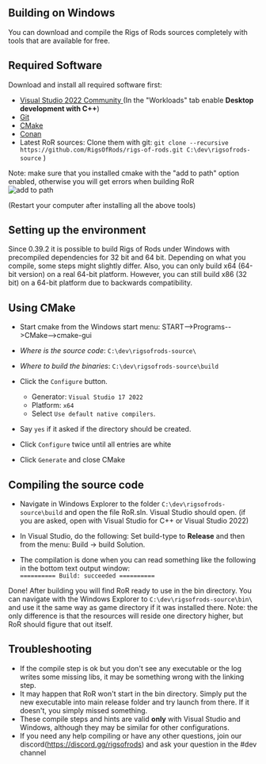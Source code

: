 Building on Windows
----------------

You can download and compile the Rigs of Rods sources completely with tools that are available for free.

Required Software
-----------------

Download and install all required software first:

- [Visual Studio 2022 Community
  ](https://visualstudio.microsoft.com/downloads/) (In the "Workloads" tab enable **Desktop development with C++**)
- [Git](https://git-scm.com)
- [CMake](https://cmake.org/download/)
- [Conan](https://conan.io/downloads.html)
- Latest RoR sources: Clone them with
  git: `git clone --recursive https://github.com/RigsOfRods/rigs-of-rods.git C:\dev\rigsofrods-source` )

Note: make sure that you installed cmake with the "add to path" option enabled, otherwise you will get errors when
building RoR  
![add to path](https://cgold.readthedocs.io/en/latest/_images/installer-03.png)

(Restart your computer after installing all the above tools)

Setting up the environment
--------------------------

Since 0.39.2 it is possible to build Rigs of Rods under Windows with precompiled dependencies for 32 bit and 64 bit.
Depending on what you compile, some steps might slightly differ. Also, you can only build x64 (64-bit version) on a real
64-bit platform. However, you can still build x86 (32 bit) on a 64-bit platform due to backwards compatibility.

Using CMake
-----------

- Start cmake from the Windows start menu: START-->Programs-->CMake-->cmake-gui
- *Where is the source code*: ```C:\dev\rigsofrods-source\```
- *Where to build the binaries*: ```C:\dev\rigsofrods-source\build```

- Click the ```Configure``` button.
    - Generator: ```Visual Studio 17 2022```
    - Platform: ```x64```
    - Select ```Use default native compilers```.

- Say ```yes``` if it asked if the directory should be created.
- Click ```Configure``` twice until all entries are white

- Click ```Generate``` and close CMake

Compiling the source code
-------------------------

- Navigate in Windows Explorer to the folder ```C:\dev\rigsofrods-source\build``` and open the file RoR.sln. Visual
  Studio should open. (if you are asked, open with Visual Studio for C++ or Visual Studio 2022)

- In Visual Studio, do the following: Set build-type to **Release** and then from the menu: Build -&gt; build Solution.

- The compilation is done when you can read something like the following in the bottom text output window:  
  ```========== Build: succeeded ==========```

Done! After building you will find RoR ready to use in the bin directory. You can navigate with the Windows Explorer
to ```C:\dev\rigsofrods-source\bin\``` and use it the same way as game directory if it was installed there.
Note: the only difference is that the resources will reside one directory higher, but RoR should figure that out itself.

Troubleshooting
---------------

- If the compile step is ok but you don't see any executable or the log writes some missing libs, it may be something
  wrong with the linking step.
- It may happen that RoR won't start in the bin directory. Simply put the new executable into main release folder and
  try launch from there. If it doesn't, you simply missed something.
- These compile steps and hints are valid **only** with Visual Studio and Windows, although they may be similar for
  other configurations.
- If you need any help compiling or have any other questions, join our discord(https://discord.gg/rigsofrods) and ask
  your question in the #dev channel
